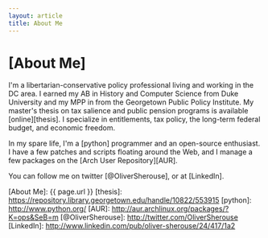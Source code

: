 ```yaml
---
layout: article
title: About Me
---
```

# [About Me]

I'm a libertarian-conservative policy professional living and working in the DC
area.  I earned my AB in History and Computer Science from Duke University and
my MPP in from the Georgetown Public Policy Institute.  My master's thesis on
tax salience and public pension programs is available [online][thesis]. I
specialize in entitlements, tax policy, the long-term federal budget, and
economic freedom.

In my spare life, I'm a [python] programmer and an open-source
enthusiast.  I have a few patches and scripts floating around the Web, and I
manage a few packages on the [Arch User Repository][AUR].

You can follow me on twitter [@OliverSherouse], or at [LinkedIn].


[About Me]: {{ page.url }}
[thesis]: https://repository.library.georgetown.edu/handle/10822/553915
[python]: http://www.python.org/
[AUR]: http://aur.archlinux.org/packages/?K=ops&SeB=m
[@OliverSherouse]: http://twitter.com/OliverSherouse
[LinkedIn]: http://www.linkedin.com/pub/oliver-sherouse/24/417/1a2
